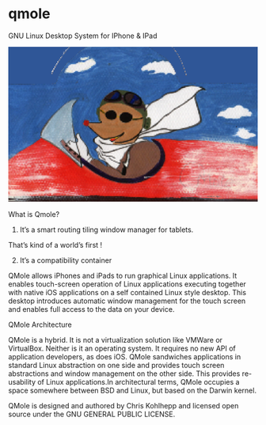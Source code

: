 # qmole
GNU Linux Desktop System for IPhone &amp; IPad

![Flying Mole Banner](qmolefly.png)

What is Qmole?

1) It’s a smart routing tiling window manager for tablets.

That’s kind of a world’s first !

2) It’s a compatibility container

QMole allows iPhones and iPads to run graphical Linux applications. It enables touch-screen operation of Linux applications executing together with native iOS applications on a self contained Linux style desktop. This desktop introduces automatic window management for the touch screen and enables full access to the data on your device.

QMole Architecture

QMole is a hybrid. It is not a virtualization solution like VMWare or VirtualBox. Neither is it an operating system. It requires no new API of application developers, as does iOS. QMole sandwiches applications in standard Linux abstraction on one side and provides touch screen abstractions and window management on the other side. This provides re-usability of Linux applications.In architectural terms, QMole occupies a space somewhere between BSD and Linux, but based on the Darwin kernel.

QMole is designed and authored by Chris Kohlhepp and licensed open source under the GNU GENERAL PUBLIC LICENSE.






